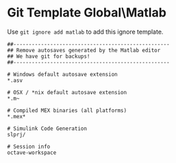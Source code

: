 Git Template Global\Matlab
===

Use `git ignore add matlab` to add this ignore template.

```
##---------------------------------------------------
## Remove autosaves generated by the Matlab editor
## We have git for backups!
##---------------------------------------------------

# Windows default autosave extension
*.asv

# OSX / *nix default autosave extension
*.m~

# Compiled MEX binaries (all platforms)
*.mex*

# Simulink Code Generation
slprj/

# Session info
octave-workspace
```
